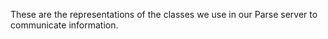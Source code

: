 These are the representations of the classes we use in our Parse server to communicate information.
